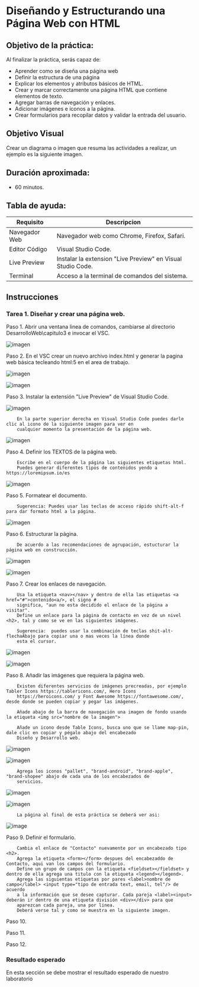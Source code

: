 # Diseñando y Estructurando una Página Web con HTML

## Objetivo de la práctica:
Al finalizar la práctica, serás capaz de:
- Aprender como se diseña una página web
- Definir la estructura de una página
- Explicar los elementos y atributos básicos de HTML.
- Crear y marcar correctamente una página HTML que contiene elementos de texto.
- Agregar barras de navegación y enlaces.
- Adicionar imágenes e íconos a la página.
- Crear formularios para recopilar datos y validar la entrada del usuario.

## Objetivo Visual 
Crear un diagrama o imagen que resuma las actividades a realizar, un ejemplo es la siguiente imagen. 

## Duración aproximada:
- 60 minutos.

## Tabla de ayuda:
| Requisito | Descripcion|
| --- | --- |
| Navegador Web | Navegador web como Chrome, Firefox, Safari. |
| Editor Código | Visual Studio Code. |
| Live Preview | Instalar la extension "Live Preview" en Visual Studio Code. |
| Terminal | Acceso a la terminal de comandos del sistema. |

## Instrucciones 

### Tarea 1. Diseñar y crear una página web.
Paso 1. Abrir una ventana linea de comandos, cambiarse al directorio DesarrolloWeb\capitulo3 e invocar el VSC.

![imagen](invocar_vsc.png)

Paso 2. En el VSC crear un nuevo archivo index.html y generar la pagina web básica tecleando html:5 en el area de trabajo.

![imagen](crear_html5_index.png)

![imagen](html5_index.png)

Paso 3. Instalar la extensión "Live Preview" de Visual Studio Code.

![imagen](instalar_Live_Preview.png)

        En la parte superior derecha en Visual Studio Code puedes darle clic al icono de la siguiente imagen para ver en 
        cualquier momento la presentación de la página web.
        
![imagen](vista_previa_pag_web.png)

Paso 4. Definir los TEXTOS de la página web.

        Escribe en el cuerpo de la página las siguientes etiquetas html.
        Puedes generar diferentes tipos de contenidos yendo a https://loremipsum.io/es

![imagen](agregar_texto.png)  

Paso 5. Formatear el documento.

        Sugerencia: Puedes usar las teclas de acceso rápido shift-alt-f para dar formato html a la página.

![imagen](formatear.png)

Paso 6. Estructurar la página.

        De acuerdo a las recomendaciones de agrupación, estucturar la página web en construcción.

![imagen](solo_estructura.png)

![imagen](estructura_html.png)

Paso 7. Crear los enlaces de navegación.

        Usa la etiqueta <nav></nav> y dentro de ella las etiquetas <a href="#">contenido<a/>, el signo #
        significa, "aun no esta decidido el enlace de la página a visitar". 
        Define un enlace para la página de contacto en vez de un nivel <h2>, tal y como se ve en las siguientes imágenes.

        Sugerencia:  puedes usar la combinación de teclas shit-alt-flechaAbajo para copiar una o mas veces la línea donde
        esta el cursor.

![imagen](enlaces_1.png)

![imagen](enlaces_2.png)

Paso 8. Añadir las imágenes que requiera la página web. 

        Existen diferentes servicios de imágenes precreadas, por ejemplo Tabler Icons https://tablericons.com/, Hero Icons
        https://heroicons.com/ y Font Awesome https://fontawesome.com/, desde donde se pueden copiar y pegar las imágenes.

        Añade abajo de la barra de navegación una imagen de fondo usando la etiqueta <img src="nombre de la imagen">

        Añade un icono desde Table Icons, busca uno que se llame map-pin, dale clic en copiar y pégalo abajo del encabezado
        Diseño y Desarrollo web.

![imagen](imagenes_1.png)

![imagen](elegir_icono.png)

        Agrega los iconos "pallet", "brand-android", "brand-apple", "brand-shopee" abajo de cada una de los encabezados de 
        servicios.

![imagen](iconos_servicios.png)

![imagen](imagenes_2.png)

        La página al final de esta práctica se deberá ver asi:

![image](final_capitulo3.png)

Paso 9. Definir el formulario.

        Cambia el enlace de "Contacto" nuevamente por un encabezado tipo <h2>.
        Agrega la etiqueta <form></form> despues del encabezaddo de Contacto, aqui van los campos del formulario.
        Define un grupo de campos con la etiqueta <fieldset></fieldset> y dentro de ella agrega una titulo con la etiqueta <legend></legend>.
        Agrega las siguientas etiquetas por pares <label>nombre de campo</label> <input type="tipo de entrada text, email, tel"/> de acuerdo
        a la información que se desee capturar. Cada pareja <label><input> deberán ir dentro de una etiqueta división <div></div> para que
        aparezcan cada pareja, una por linea.
        Deberá verse tal y como se muestra en la siguiente imagen.

        
    
Paso 10.

Paso 11. 

Paso 12.

### Resultado esperado
En esta sección se debe mostrar el resultado esperado de nuestro laboratorio

